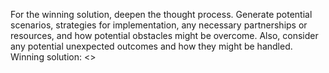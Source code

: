 For the winning solution, deepen the thought process. Generate potential scenarios, strategies for implementation, any necessary partnerships or resources, and how potential obstacles might be overcome. Also, consider any potential unexpected outcomes and how they might be handled.
Winning solution:
<<WINNER>>